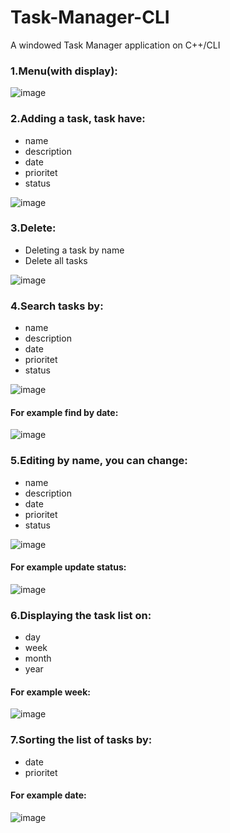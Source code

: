 # Task-Manager-CLI
A windowed Task Manager application on C++/CLI

### 1.Menu(with display):
![image](https://github.com/user-attachments/assets/f0d8fd03-c270-4c75-8f2f-545aa42ca691)


### 2.Adding a task, task have:
- name
- description
- date
- prioritet
- status

![image](https://github.com/user-attachments/assets/4cbf1618-c6ea-4ddd-b39b-35b5449c8020)

### 3.Delete:
- Deleting a task by name
- Delete all tasks

![image](https://github.com/user-attachments/assets/ee0dabb8-6df3-41c9-a282-57f38a2b09a9)


### 4.Search tasks by:
- name
- description
- date
- prioritet
- status

![image](https://github.com/user-attachments/assets/9abeaff2-f5bd-4760-bc7f-12ea1c41e9b7)

#### For example find by date:

![image](https://github.com/user-attachments/assets/a30110a7-5d94-408f-8d5e-8596ea562753)



### 5.Editing by name, you can change:
- name
- description
- date
- prioritet
- status

![image](https://github.com/user-attachments/assets/c061dec5-a269-4a54-8c30-e6b3561cbf45)

#### For example update status:

![image](https://github.com/user-attachments/assets/e729c61e-489e-44d0-8e24-eec48d23490d)

  



### 6.Displaying the task list on:
- day
- week
- month
- year

#### For example week:

![image](https://github.com/user-attachments/assets/a867c45d-92c0-4cf2-a71e-ea4dd08f4a1b)


### 7.Sorting the list of tasks by:
- date
- prioritet

#### For example date:
 ![image](https://github.com/user-attachments/assets/33f0ca18-257e-462e-9a24-13893e218bcb)

